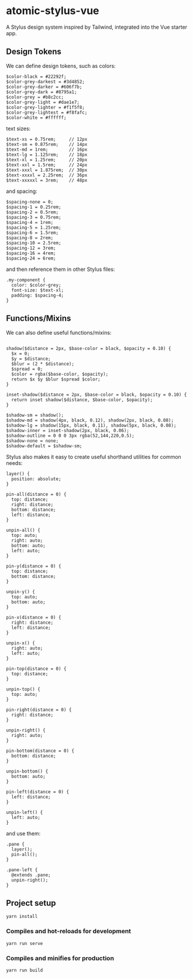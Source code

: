 # atomic-stylus-vue

A Stylus design system inspired by Tailwind, integrated into the Vue starter
app.

## Design Tokens

We can define design tokens, such as colors:

``` stylus
$color-black = #22292f;
$color-grey-darkest = #3d4852;
$color-grey-darker = #606f7b;
$color-grey-dark = #8795a1;
$color-grey = #b8c2cc;
$color-grey-light = #dae1e7;
$color-grey-lighter = #f1f5f8;
$color-grey-lightest = #f8fafc;
$color-white = #ffffff;
```

text sizes:

``` stylus
$text-xs = 0.75rem;     // 12px
$text-sm = 0.875rem;    // 14px
$text-md = 1rem;        // 16px
$text-lg = 1.125rem;    // 18px
$text-xl = 1.25rem;     // 20px
$text-xxl = 1.5rem;     // 24px
$text-xxxl = 1.875rem;  // 30px
$text-xxxxl = 2.25rem;  // 36px
$text-xxxxxl = 3rem;    // 48px
```

and spacing:

``` stylus
$spacing-none = 0;
$spacing-1 = 0.25rem;
$spacing-2 = 0.5rem;
$spacing-3 = 0.75rem;
$spacing-4 = 1rem;
$spacing-5 = 1.25rem;
$spacing-6 = 1.5rem;
$spacing-8 = 2rem;
$spacing-10 = 2.5rem;
$spacing-12 = 3rem;
$spacing-16 = 4rem;
$spacing-24 = 6rem;
```

and then reference them in other Stylus files:

``` stylus
.my-component {
  color: $color-grey;
  font-size: $text-xl;
  padding: $spacing-4;
}
```

## Functions/Mixins

We can also define useful functions/mixins:

``` stylus

shadow($distance = 2px, $base-color = black, $opacity = 0.10) {
  $x = 0;
  $y = $distance;
  $blur = (2 * $distance);
  $spread = 0;
  $color = rgba($base-color, $opacity);
  return $x $y $blur $spread $color;
}

inset-shadow($distance = 2px, $base-color = black, $opacity = 0.10) {
  return inset shadow($distance, $base-color, $opacity);
}

$shadow-sm = shadow();
$shadow-md = shadow(4px, black, 0.12), shadow(2px, black, 0.08);
$shadow-lg = shadow(15px, black, 0.11), shadow(5px, black, 0.08);
$shadow-inner = inset-shadow(2px, black, 0.06);
$shadow-outline = 0 0 0 3px rgba(52,144,220,0.5);
$shadow-none = none;
$shadow-default = $shadow-sm;
```

Stylus also makes it easy to create useful shorthand utilities for common
needs:

``` stylus
layer() {
  position: absolute;
}

pin-all(distance = 0) {
  top: distance;
  right: distance;
  bottom: distance;
  left: distance;
}

unpin-all() {
  top: auto;
  right: auto;
  bottom: auto;
  left: auto;
}

pin-y(distance = 0) {
  top: distance;
  bottom: distance;
}

unpin-y() {
  top: auto;
  bottom: auto;
}

pin-x(distance = 0) {
  right: distance;
  left: distance;
}

unpin-x() {
  right: auto;
  left: auto;
}

pin-top(distance = 0) {
  top: distance;
}

unpin-top() {
  top: auto;
}

pin-right(distance = 0) {
  right: distance;
}

unpin-right() {
  right: auto;
}

pin-bottom(distance = 0) {
  bottom: distance;
}

unpin-bottom() {
  bottom: auto;
}

pin-left(distance = 0) {
  left: distance;
}

unpin-left() {
  left: auto;
}
```

and use them:

``` stylus
.pane {
  layer();
  pin-all();
}

.pane-left {
  @extends .pane;
  unpin-right();
}
```


## Project setup
```
yarn install
```

### Compiles and hot-reloads for development
```
yarn run serve
```

### Compiles and minifies for production
```
yarn run build
```
